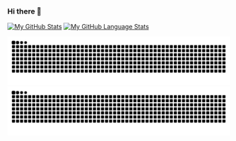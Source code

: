 ### Hi there 👋

<!--
**jtCodes/jtCodes** is a ✨ _special_ ✨ repository because its `README.md` (this file) appears on your GitHub profile.

Here are some ideas to get you started:

- 🔭 I’m currently working on ...
- 🌱 I’m currently learning ...
- 👯 I’m looking to collaborate on ...
- 🤔 I’m looking for help with ...
- 💬 Ask me about ...
- 📫 How to reach me: ...
- 😄 Pronouns: ...
- ⚡ Fun fact: ...
-->

[![My GitHub Stats](https://readme-stats.clckblog.space/api/?username=jtCodes&count_private=true&theme=tokyonight&showicons=true)]()
[![My GitHub Language Stats](https://readme-stats.clckblog.space/api/top-langs/?username=jtCodes&langs_count=5&theme=tokyonight)]()

![github contribution grid snake animation](https://raw.githubusercontent.com/jtCodes/jtCodes/output/github-contribution-grid-snake-dark.svg#gh-dark-mode-only)![github contribution grid snake animation](https://raw.githubusercontent.com/jtCodes/jtCodes/output/github-contribution-grid-snake.svg#gh-light-mode-only)

